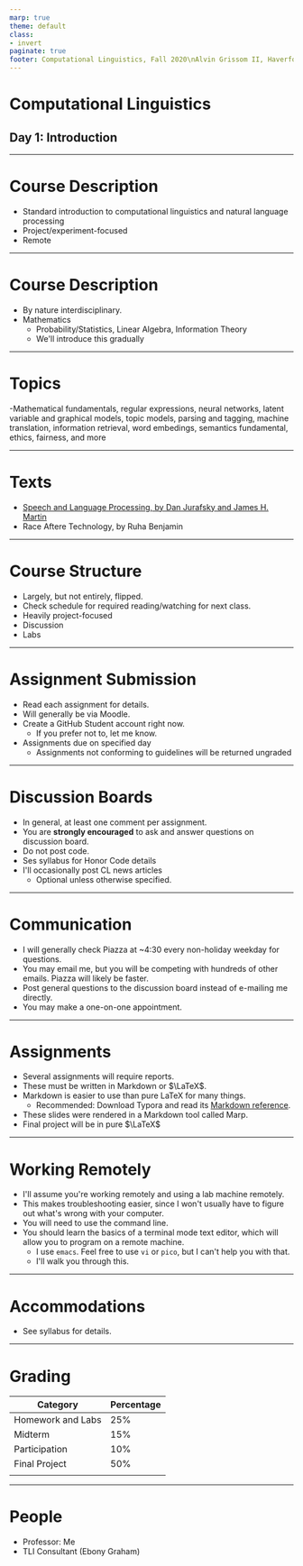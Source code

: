```yaml
---
marp: true
theme: default
class:
- invert
paginate: true
footer: Computational Linguistics, Fall 2020\nAlvin Grissom II, Haverford College
---
```

# Computational Linguistics
## Day 1: Introduction
---
# Course Description
- Standard introduction to computational linguistics and natural language processing
- Project/experiment-focused
- Remote
---
# Course Description
- By nature interdisciplinary.
- Mathematics
    - Probability/Statistics, Linear Algebra, Information Theory
    - We'll introduce this gradually

---
# Topics
 -Mathematical fundamentals, regular expressions, neural networks, latent variable and graphical models, topic models, parsing and tagging, machine translation, information retrieval, word embedings, semantics fundamental, ethics, fairness, and more

 ---
 #  Texts
 - [Speech and Language Processing, by Dan Jurafsky and James H. Martin](https://web.stanford.edu/~jurafsky/slp3/)
 - Race Aftere Technology, by Ruha Benjamin
 
 ---

# Course Structure
- Largely, but not entirely, flipped.
- Check schedule for required reading/watching for next class.
- Heavily project-focused
- Discussion
- Labs

---
# Assignment Submission
- Read each assignment for details.
- Will generally be via Moodle.
- Create a GitHub Student account right now.
    - If you prefer not to, let me know.
- Assignments due on specified day
    - Assignments not conforming to guidelines will be returned ungraded

---
# Discussion Boards
 - In general, at least one comment per assignment.
 - You are **strongly encouraged** to ask and answer questions on discussion board.
 - Do not post code.
 - Ses syllabus for Honor Code details
 - I'll occasionally post CL news articles
     - Optional unless otherwise specified.

---
# Communication
 - I will generally check Piazza at ~4:30 every non-holiday weekday for questions.
 - You may email me, but you will be competing with hundreds of other emails.  Piazza will likely be faster.
 - Post general questions to the discussion board instead of e-mailing me directly.
 - You may make a one-on-one appointment.

---
 # Assignments
 - Several assignments will require reports.
 - These must be written in Markdown or $\LaTeX$.
 - Markdown is easier to use than pure LaTeX for many things.
   - Recommended: Download Typora and read its [Markdown reference](https://support.typora.io/Markdown-Reference/).
- These slides were rendered in a Markdown tool called Marp.
- Final project will be in pure $\LaTeX$

---
# Working Remotely
- I'll assume you're working remotely and using a lab machine remotely.
- This makes troubleshooting easier, since I won't usually have to figure out what's wrong with your computer.
- You will need to use the command line.
- You should learn the basics of a terminal mode text editor, which will allow you to program on a remote machine.  
    - I use `emacs`. Feel free to use `vi` or `pico`, but I can't help you with that.
    - I'll walk you through this.

---
# Accommodations
 - See syllabus for details.

---
 # Grading

| Category          | Percentage |
| ----------------- | ---------- |
| Homework and Labs | 25%        |
| Midterm           | 15%        |
| Participation     | 10%        |
| Final Project     | 50%        |
|                   |            |

---
# People
- Professor: Me
- TLI Consultant (Ebony Graham)





